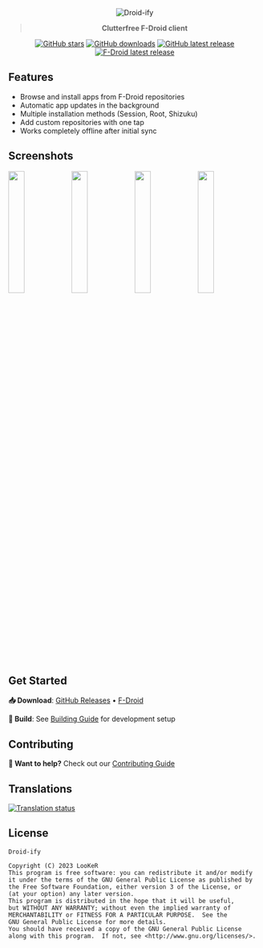 <div align="center">

<img width="" src="metadata/en-US/images/featureGraphic.png" alt="Droid-ify" align="center">

> **Clutterfree F-Droid client**

[![GitHub stars](https://img.shields.io/github/stars/Iamlooker/Droid-ify?color=%2359a14f&style=for-the-badge)](https://github.com/Iamlooker/Droid-ify/stargazers)
[![GitHub downloads](https://img.shields.io/github/downloads/Iamlooker/Droid-ify/total.svg?color=%236f9645&style=for-the-badge)](https://github.com/Iamlooker/Droid-ify/releases/)
[![GitHub latest release](https://img.shields.io/github/v/release/Iamlooker/Droid-ify?display_name=tag&color=%23d97706&style=for-the-badge)](https://github.com/Iamlooker/Droid-ify/releases/latest)
[![F-Droid latest release](https://img.shields.io/f-droid/v/com.looker.droidify?color=%23ea9010&style=for-the-badge)](https://f-droid.org/packages/com.looker.droidify)
</div>
<div align="left">

## Features

* Browse and install apps from F-Droid repositories
* Automatic app updates in the background
* Multiple installation methods (Session, Root, Shizuku)
* Add custom repositories with one tap
* Works completely offline after initial sync

## Screenshots

<img src="metadata/en-US/images/phoneScreenshots/1.png" width="25%" /><img src="metadata/en-US/images/phoneScreenshots/2.png" width="25%" /><img src="metadata/en-US/images/phoneScreenshots/3.png" width="25%" /><img src="metadata/en-US/images/phoneScreenshots/4.png" width="25%" />

## Get Started

**📥 Download**: [GitHub Releases](https://github.com/Iamlooker/Droid-ify/releases/latest) • [F-Droid](https://f-droid.org/packages/com.looker.droidify)

**🔧 Build**: See [Building Guide](docs/building.md) for development setup

## Contributing

**🤝 Want to help?** Check out our [Contributing Guide](CONTRIBUTING.md)

## Translations

[![Translation status](https://hosted.weblate.org/widgets/droidify/-/horizontal-auto.svg)](https://hosted.weblate.org/engage/droidify/?utm_source=widget)

## License

```
Droid-ify

Copyright (C) 2023 LooKeR
This program is free software: you can redistribute it and/or modify
it under the terms of the GNU General Public License as published by
the Free Software Foundation, either version 3 of the License, or
(at your option) any later version.
This program is distributed in the hope that it will be useful,
but WITHOUT ANY WARRANTY; without even the implied warranty of
MERCHANTABILITY or FITNESS FOR A PARTICULAR PURPOSE.  See the
GNU General Public License for more details.
You should have received a copy of the GNU General Public License
along with this program.  If not, see <http://www.gnu.org/licenses/>.
```

</div>
